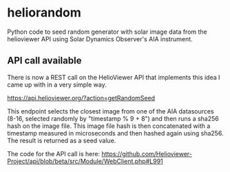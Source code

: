 # heliorandom
Python code to seed random generator with solar image data from the helioviewer API using Solar Dynamics Observer's AIA instrument.

## API call available
There is now a REST call on the HelioViewer API that implements this idea I came up with in a very simple way.

https://api.helioviewer.org/?action=getRandomSeed

This endpoint selects the closest image from one of the AIA datasources (8-16, selected randomly by "timestamp % 9 + 8") and then runs a sha256 hash on the image file. This image file hash is then concatenated with a timestamp measured in microseconds and then hashed again using sha256. The result is returned as a seed value.

The code for the API call is here: https://github.com/Helioviewer-Project/api/blob/beta/src/Module/WebClient.php#L991
